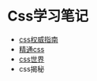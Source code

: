  # Css学习笔记

- [css权威指南](https://github.com/ziyi2/css/blob/master/css%E6%9D%83%E5%A8%81%E6%8C%87%E5%8D%97.docx)
- [精通css](https://github.com/ziyi2/css/blob/master/%E7%B2%BE%E9%80%9Acss.md)
- [css世界](https://github.com/ziyi2/css/blob/master/css%E4%B8%96%E7%95%8C.md)
- css揭秘
